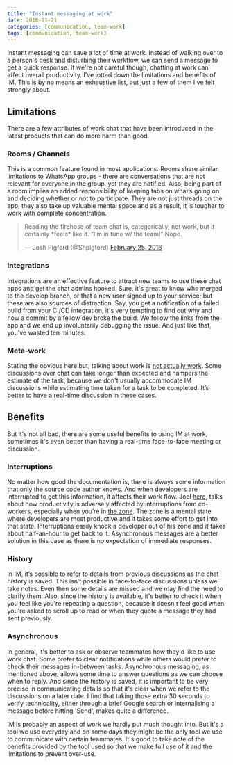 ```yaml
---
title: "Instant messaging at work"
date: 2016-11-21
categories: [communication, team-work]
tags: [communication, team-work]
---
```


Instant messaging can save a lot of time at work. Instead of walking over to a person's desk and disturbing their workflow, we can send a message to get a quick response. If we're not careful though, chatting at work can affect overall productivity. I've jotted down the limitations and benefits of IM. This is by no means an exhaustive list, but just a few of them I've felt strongly about.

## Limitations
There are a few attributes of work chat that have been introduced in the latest products that can do more harm than good.

### Rooms / Channels
This is a common feature found in most applications. Rooms share similar limitations to WhatsApp groups - there are conversations that are not relevant for everyone in the group, yet they are notified. Also, being part of a room implies an added responsibility of keeping tabs on what’s going on and deciding whether or not to participate. They are not just threads on the app, they also take up valuable mental space and as a result, it is tougher to work with complete concentration.

<blockquote class="twitter-tweet tw-align-center" data-conversation="none" data-lang="en"><p lang="en" dir="ltr">Reading the firehose of team chat is, categorically, not work, but it certainly *feels* like it. “I’m in tune w/ the team!” Nope.</p>&mdash; Josh Pigford (@Shpigford) <a href="https://twitter.com/Shpigford/status/702871877442793472">February 25, 2016</a></blockquote>
<script async src="//platform.twitter.com/widgets.js" charset="utf-8"></script>

### Integrations
Integrations are an effective feature to attract new teams to use these chat apps and get the chat admins hooked. Sure, it's great to know who merged to the develop branch, or that a new user signed up to your service; but these are also sources of distraction. Say, you get a notification of a failed build from your CI/CD integration, it's very tempting to find out why and how a commit by a fellow dev broke the build. We follow the links from the app and we end up involuntarily debugging the issue. And just like that, you've wasted ten minutes.

### Meta-work
Stating the obvious here but, talking about work is [not actually work](/blog/2016/11/08/metawork.html). Some discussions over chat can take longer than expected and hampers the estimate of the task, because we don't usually accommodate IM discussions while estimating time taken for a task to be completed. It’s better to have a real-time discussion in these cases.

## Benefits
But it's not all bad, there are some useful benefits to using IM at work, sometimes it's even better than having a real-time face-to-face meeting or discussion.

### Interruptions
No matter how good the documentation is, there is always some information that only the source code author knows. And when developers are interrupted to get this information, it affects their work flow. Joel [here](http://www.joelonsoftware.com/articles/fog0000000068.html), talks about how productivity is adversely affected by interruptions from co-workers, especially when you’re in [the zone](/blog/2016/10/24/the-zone.html). The zone is a mental state where developers are most productive and it takes some effort to get into that state. Interruptions easily knock a developer out of his zone and it takes about half-an-hour to get back to it. Asynchronous messages are a better solution in this case as there is no expectation of immediate responses.

### History
In IM, it’s possible to refer to details from previous discussions as the chat history is saved. This isn’t possible in face-to-face discussions unless we take notes. Even then some details are missed and we may find the need to clarify them. Also, since the history is available, it's better to check it when you feel like you're repeating a question, because it doesn't feel good when you're asked to scroll up to read or when they quote a message they had sent previously.

### Asynchronous
In general, it's better to ask or observe teammates how they'd like to use work chat. Some prefer to clear notifications while others would prefer to check their messages in-between tasks.
Asynchronous messaging, as mentioned above, allows some time to answer questions as we can choose when to reply. And since the history is saved, it is important to be very precise in communicating details so that it's clear when we refer to the discussions on a later date. I find that taking those extra 30 seconds to verify technicality, either through a brief Google search or internalising a message before hitting 'Send', makes quite a difference.


IM is probably an aspect of work we hardly put much thought into. But it's a tool we use everyday and on some days they might be the only tool we use to communicate with certain teammates. It's good to take note of the benefits provided by the tool used so that we make full use of it and the limitations to prevent over-use.

